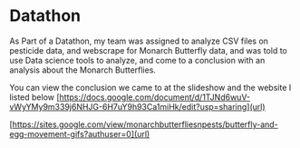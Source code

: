 # Datathon
As Part of a Datathon, my team was assigned to analyze CSV files on pesticide data, and webscrape for Monarch Butterfly data, and was told to use Data science tools to analyze, and come to a conclusion with an analysis about the Monarch Butterflies.

You can view the conclusion we came to at the slideshow and the website I listed below
[https://docs.google.com/document/d/1TJNd6wuV-vWyYMy9m339j6NHJG-6H7uY9h93Ca1miHk/edit?usp=sharing](url)

[https://sites.google.com/view/monarchbutterfliesnpests/butterfly-and-egg-movement-gifs?authuser=0](url)
